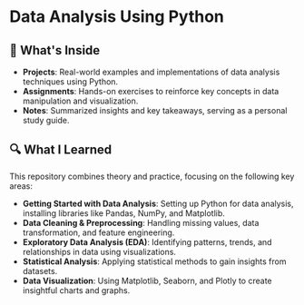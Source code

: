 
# Data Analysis Using Python  

## 📌 What's Inside  

- **Projects**: Real-world examples and implementations of data analysis techniques using Python.  
- **Assignments**: Hands-on exercises to reinforce key concepts in data manipulation and visualization.  
- **Notes**: Summarized insights and key takeaways, serving as a personal study guide.  

## 🔍 What I Learned  

This repository combines theory and practice, focusing on the following key areas:  

- **Getting Started with Data Analysis**: Setting up Python for data analysis, installing libraries like Pandas, NumPy, and Matplotlib.  
- **Data Cleaning & Preprocessing**: Handling missing values, data transformation, and feature engineering.  
- **Exploratory Data Analysis (EDA)**: Identifying patterns, trends, and relationships in data using visualizations.  
- **Statistical Analysis**: Applying statistical methods to gain insights from datasets.  
- **Data Visualization**: Using Matplotlib, Seaborn, and Plotly to create insightful charts and graphs.  

